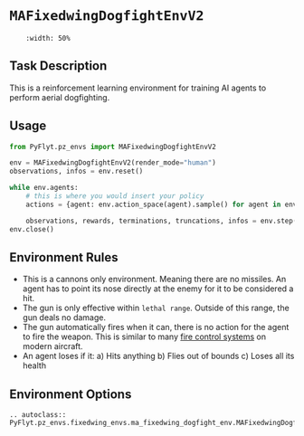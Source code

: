 # `MAFixedwingDogfightEnvV2`

```{figure} https://raw.githubusercontent.com/jjshoots/PyFlyt/master/readme_assets/fixedwing_dogfight.gif
    :width: 50%
```

## Task Description

This is a reinforcement learning environment for training AI agents to perform aerial dogfighting.

## Usage

```python
from PyFlyt.pz_envs import MAFixedwingDogfightEnvV2

env = MAFixedwingDogfightEnvV2(render_mode="human")
observations, infos = env.reset()

while env.agents:
    # this is where you would insert your policy
    actions = {agent: env.action_space(agent).sample() for agent in env.agents}

    observations, rewards, terminations, truncations, infos = env.step(actions)
env.close()
```

## Environment Rules

- This is a cannons only environment. Meaning there are no missiles. An agent has to point its nose directly at the enemy for it to be considered a hit.
- The gun is only effective within `lethal range`. Outside of this range, the gun deals no damage.
- The gun automatically fires when it can, there is no action for the agent to fire the weapon. This is similar to many [fire control systems](https://en.wikipedia.org/wiki/Fire-control_system) on modern aircraft.
- An agent loses if it:
  a) Hits anything
  b) Flies out of bounds
  c) Loses all its health

## Environment Options

```{eval-rst}
.. autoclass:: PyFlyt.pz_envs.fixedwing_envs.ma_fixedwing_dogfight_env.MAFixedwingDogfightEnv
```
